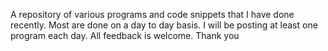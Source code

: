 A repository of various programs and code snippets that I have done recently. Most are done on a day to day basis. I will be posting at least one program each day. All feedback is welcome. Thank you
